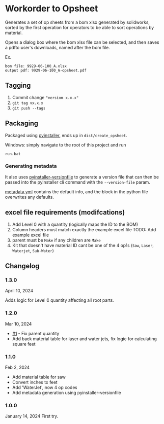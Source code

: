 # Workorder to Opsheet
Generates a set of op sheets from a bom xlsx generated by solidworks, sorted by the first operation for operators to be able to sort operations by material.

Opens a dialog box where the bom xlsx file can be selected, and then saves a pdfto user's downloads, named after the bom file.

Ex.
```
bom file: 9929-06-100_A.xlsx
output pdf: 9929-06-100_A-opsheet.pdf
```

## Tagging
1. Commit change `"version x.x.x"`
1. `git tag vx.x.x`
1. `git push --tags`

## Packaging
Packaged using [pyinstaller](https://pyinstaller.org/en/stable/index.html), ends up in `dist/create_opsheet`.

Windows: simply navigate to the root of this project and run
```
run.bat
```

### Generating metadata
It also uses [pyinstaller-versionfile](https://pypi.org/project/pyinstaller-versionfile/)
 to generate a version file that can then be passed into the pyinstaller cli command with the `--version-file` param.

[metadata.yml](metadata.yml) contains the default info, and the block in the python file overwrites any defaults.


## excel file requirements (modifcations)
1. Add Level 0 with a quantity (logically maps the ID to the BOM)
1. Column headers must match exactly the example excel file
    TODO: Add example excel file
1. parent must be `Make` if any children are `Make`
1. Kit that doesn't have material ID cant be one of the 4 op1s (`Saw`, `Laser`, `Waterjet`, `Sub-Water`)

## Changelog

### 1.3.0
April 10, 2024

Adds logic for Level 0 quantity affecting all root parts.

### 1.2.0
Mar 10, 2024
 - [#1](https://github.com/brendanbeck62/WO-to-Opsheet/issues/1) - Fix parent quantity
 - Add back material table for laser and water jets, fix logic for calculating square feet

### 1.1.0
Feb 2, 2024
 - Add material table for saw
 - Convert inches to feet
 - Add 'WaterJet', now 4 op codes
 - Add metadata generation using pyinstaller-versionfile

### 1.0.0
January 14, 2024
First try.